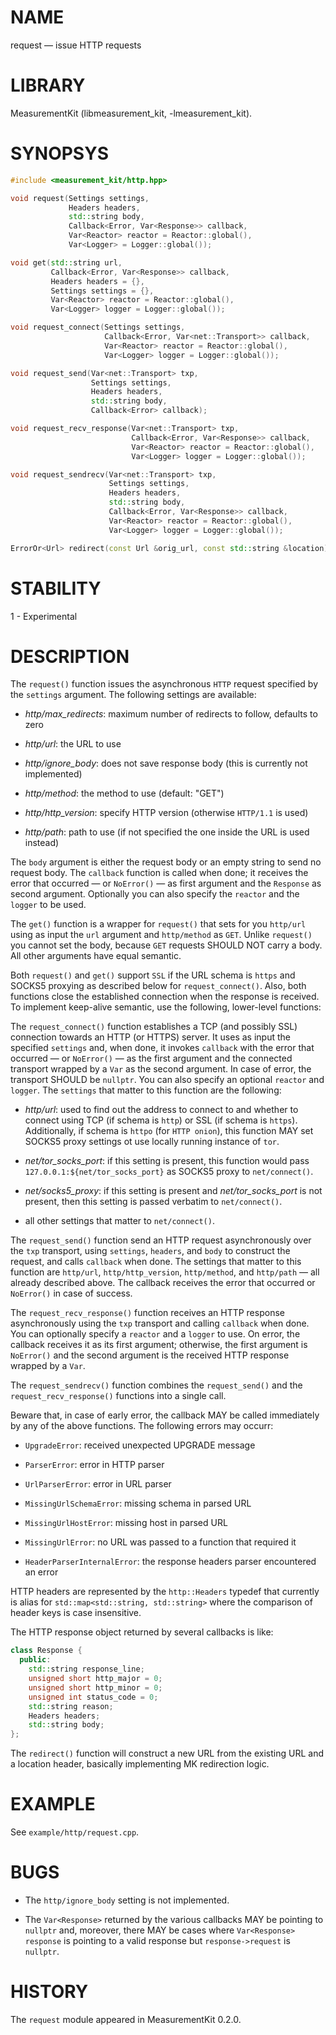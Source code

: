 # NAME
request &mdash; issue HTTP requests

# LIBRARY
MeasurementKit (libmeasurement_kit, -lmeasurement_kit).

# SYNOPSYS

```C++
#include <measurement_kit/http.hpp>

void request(Settings settings,
             Headers headers,
             std::string body,
             Callback<Error, Var<Response>> callback,
             Var<Reactor> reactor = Reactor::global(),
             Var<Logger> = Logger::global());

void get(std::string url,
         Callback<Error, Var<Response>> callback,
         Headers headers = {},
         Settings settings = {},
         Var<Reactor> reactor = Reactor::global(),
         Var<Logger> logger = Logger::global());

void request_connect(Settings settings,
                     Callback<Error, Var<net::Transport>> callback,
                     Var<Reactor> reactor = Reactor::global(),
                     Var<Logger> logger = Logger::global());

void request_send(Var<net::Transport> txp,
                  Settings settings,
                  Headers headers,
                  std::string body,
                  Callback<Error> callback);

void request_recv_response(Var<net::Transport> txp,
                           Callback<Error, Var<Response>> callback,
                           Var<Reactor> reactor = Reactor::global(),
                           Var<Logger> logger = Logger::global());

void request_sendrecv(Var<net::Transport> txp,
                      Settings settings,
                      Headers headers,
                      std::string body,
                      Callback<Error, Var<Response>> callback,
                      Var<Reactor> reactor = Reactor::global(),
                      Var<Logger> logger = Logger::global());

ErrorOr<Url> redirect(const Url &orig_url, const std::string &location);
```

# STABILITY

1 - Experimental

# DESCRIPTION

The `request()` function issues the asynchronous `HTTP` request
specified by the `settings` argument. The following settings are
available:

- *http/max_redirects*: maximum number of redirects to follow, defaults to zero

- *http/url*: the URL to use

- *http/ignore_body*: does not save response body (this is currently
  not implemented)

- *http/method*: the method to use (default: "GET")

- *http/http_version*: specify HTTP version (otherwise `HTTP/1.1` is used)

- *http/path*: path to use (if not specified the one inside the URL
  is used instead)

The `body` argument is either the request body or an empty string
to send no request body. The `callback` function is called when
done; it receives the error that occurred &mdash; or `NoError()`
&mdash; as first argument and the `Response` as second argument.
Optionally you can also specify the `reactor` and the `logger` to
be used.

The `get()` function is a wrapper for `request()` that sets for you
`http/url` using as input the `url` argument and `http/method` as
`GET`. Unlike `request()` you cannot set the body, because `GET`
requests SHOULD NOT carry a body. All other arguments have equal
semantic.

Both `request()` and `get()` support `SSL` if the URL schema is
`https` and SOCKS5 proxying as described below for `request_connect()`.
Also, both functions close the established connection when the
response is received. To implement keep-alive semantic, use the
following, lower-level functions:

The `request_connect()` function establishes a TCP (and possibly
SSL) connection towards an HTTP (or HTTPS) server. It uses as input
the specified `settings` and, when done, it invokes `callback` with
the error that occurred &mdash; or `NoError()` &mdash; as the first
argument and the connected transport wrapped by a `Var` as the
second argument. In case of error, the transport SHOULD be `nullptr`.
You can also specify an optional `reactor` and `logger`. The
`settings` that matter to this function are the following:

- *http/url*: used to find out the address to connect to and whether
  to connect using TCP (if schema is `http`) or SSL (if schema is
  `https`).  Additionally, if schema is `httpo` (for `HTTP onion`),
  this function MAY set SOCKS5 proxy settings ot use locally running
  instance of `tor`.

- *net/tor_socks_port*: if this setting is present, this function would pass
  `127.0.0.1:${net/tor_socks_port}` as SOCKS5 proxy to `net/connect()`.

- *net/socks5_proxy*: if this setting is present and *net/tor_socks_port* is
  not present, then this setting is passed verbatim to `net/connect()`.

- all other settings that matter to `net/connect()`.

The `request_send()` function send an HTTP request asynchronously
over the `txp` transport, using `settings`, `headers`, and `body`
to construct the request, and calls `callback` when done. The
settings that matter to this function are `http/url`, `http/http_version`,
`http/method`, and `http/path` &mdash; all already described above.
The callback receives the error that occurred or `NoError()` in
case of success.

The `request_recv_response()` function receives an HTTP response
asynchronously using the `txp` transport and calling `callback`
when done. You can optionally specify a `reactor` and a `logger`
to use. On error, the callback receives it as its first argument;
otherwise, the first argument is `NoError()` and the second argument
is the received HTTP response wrapped by a `Var`.

The `request_sendrecv()` function combines the `request_send()` and
the `request_recv_response()` functions into a single call.

Beware that, in case of early error, the callback MAY be called
immediately by any of the above functions. The following errors may
occurr:

- `UpgradeError`: received unexpected UPGRADE message

- `ParserError`: error in HTTP parser

- `UrlParserError`: error in URL parser

- `MissingUrlSchemaError`: missing schema in parsed URL

- `MissingUrlHostError`: missing host in parsed URL

- `MissingUrlError`: no URL was passed to a function that required it

- `HeaderParserInternalError`: the response headers parser encountered an error

HTTP headers are represented by the `http::Headers` typedef that
currently is alias for `std::map<std::string, std::string>` where
the comparison of header keys is case insensitive.

The HTTP response object returned by several callbacks is like:

```C++
class Response {
  public:
    std::string response_line;
    unsigned short http_major = 0;
    unsigned short http_minor = 0;
    unsigned int status_code = 0;
    std::string reason;
    Headers headers;
    std::string body;
};
```

The `redirect()` function will construct a new URL from the existing
URL and a location header, basically implementing MK redirection
logic.

# EXAMPLE

See `example/http/request.cpp`.

# BUGS

- The `http/ignore_body` setting is not implemented.

- The `Var<Response>` returned by the various callbacks MAY be pointing
  to `nullptr` and, moreover, there MAY be cases where `Var<Response> response`
  is pointing to a valid response but `response->request` is `nullptr`.

# HISTORY

The `request` module appeared in MeasurementKit 0.2.0.
